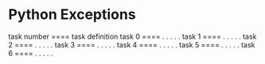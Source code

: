 <h1>Python Exceptions</h1>
<prep>
task number  ==== task definition
task 0       ==== . . . . .
task 1       ==== . . . . .
task 2       ==== . . . . .
task 3       ==== . . . . .
task 4       ==== . . . . .
task 5       ==== . . . . .
task 6       ==== . . . . .